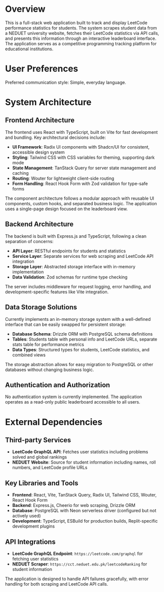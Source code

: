 # Overview

This is a full-stack web application built to track and display LeetCode performance statistics for students. The system scrapes student data from a NEDUET university website, fetches their LeetCode statistics via API calls, and presents this information through an interactive leaderboard interface. The application serves as a competitive programming tracking platform for educational institutions.

# User Preferences

Preferred communication style: Simple, everyday language.

# System Architecture

## Frontend Architecture

The frontend uses React with TypeScript, built on Vite for fast development and bundling. Key architectural decisions include:

- **UI Framework**: Radix UI components with Shadcn/UI for consistent, accessible design system
- **Styling**: Tailwind CSS with CSS variables for theming, supporting dark mode
- **State Management**: TanStack Query for server state management and caching
- **Routing**: Wouter for lightweight client-side routing
- **Form Handling**: React Hook Form with Zod validation for type-safe forms

The component architecture follows a modular approach with reusable UI components, custom hooks, and separated business logic. The application uses a single-page design focused on the leaderboard view.

## Backend Architecture

The backend is built with Express.js and TypeScript, following a clean separation of concerns:

- **API Layer**: RESTful endpoints for students and statistics
- **Service Layer**: Separate services for web scraping and LeetCode API integration
- **Storage Layer**: Abstracted storage interface with in-memory implementation
- **Data Validation**: Zod schemas for runtime type checking

The server includes middleware for request logging, error handling, and development-specific features like Vite integration.

## Data Storage Solutions

Currently implements an in-memory storage system with a well-defined interface that can be easily swapped for persistent storage:

- **Database Schema**: Drizzle ORM with PostgreSQL schema definitions
- **Tables**: Students table with personal info and LeetCode URLs, separate stats table for performance metrics
- **Data Types**: Structured types for students, LeetCode statistics, and combined views

The storage abstraction allows for easy migration to PostgreSQL or other databases without changing business logic.

## Authentication and Authorization

No authentication system is currently implemented. The application operates as a read-only public leaderboard accessible to all users.

# External Dependencies

## Third-party Services

- **LeetCode GraphQL API**: Fetches user statistics including problems solved and global rankings
- **NEDUET Website**: Source for student information including names, roll numbers, and LeetCode profile URLs

## Key Libraries and Tools

- **Frontend**: React, Vite, TanStack Query, Radix UI, Tailwind CSS, Wouter, React Hook Form
- **Backend**: Express.js, Cheerio for web scraping, Drizzle ORM
- **Database**: PostgreSQL with Neon serverless driver (configured but not actively used)
- **Development**: TypeScript, ESBuild for production builds, Replit-specific development plugins

## API Integrations

- **LeetCode GraphQL Endpoint**: `https://leetcode.com/graphql` for fetching user statistics
- **NEDUET Scraper**: `https://cct.neduet.edu.pk/leetcodeRanking` for student information

The application is designed to handle API failures gracefully, with error handling for both scraping and LeetCode API calls.